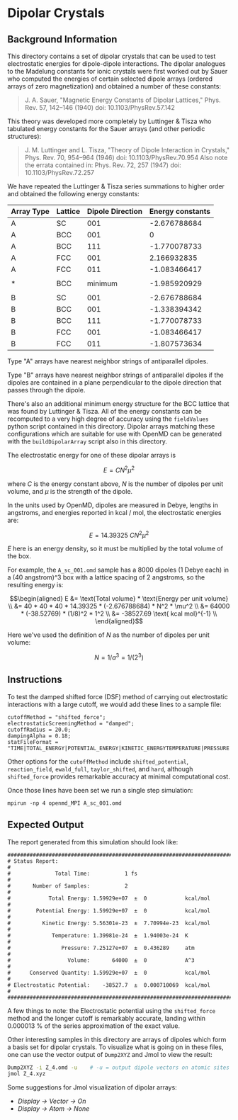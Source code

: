 # Dipolar Crystals

## Background Information
This directory contains a set of dipolar crystals that can be used to
test electrostatic energies for dipole-dipole interactions.  The
dipolar analogues to the Madelung constants for ionic crystals were
first worked out by Sauer who computed the energies of certain
selected dipole arrays (ordered arrays of zero magnetization) and
obtained a number of these constants:

> J. A. Sauer, "Magnetic Energy Constants of Dipolar Lattices,"
> Phys. Rev. 57, 142–146 (1940) doi: 10.1103/PhysRev.57.142


This theory was developed more completely by Luttinger & Tisza who
tabulated energy constants for the Sauer arrays (and other periodic
structures):

> J. M. Luttinger and L. Tisza, "Theory of Dipole Interaction in
> Crystals," Phys. Rev. 70, 954–964 (1946) doi: 10.1103/PhysRev.70.954
> Also note the errata contained in: Phys. Rev. 72, 257 (1947) 
> doi: 10.1103/PhysRev.72.257

We have repeated the Luttinger & Tisza series summations to higher
order and obtained the following energy constants:

| Array Type | Lattice | Dipole Direction | Energy constants |
|------------|---------|------------------|------------------|
|   A        |   SC    |         001      |   -2.676788684   |
|   A        |   BCC   |         001      |    0             |
|   A        |   BCC   |         111      |   -1.770078733   |
|   A        |   FCC   |         001      |    2.166932835   |
|   A        |   FCC   |         011      |   -1.083466417   |
|            |         |                  |                  |
|   *        |   BCC   |       minimum    |   -1.985920929   |
|            |         |                  |                  |
|   B        |   SC    |         001      |   -2.676788684   |
|   B        |   BCC   |         001      |   -1.338394342   |
|   B        |   BCC   |         111      |   -1.770078733   |
|   B        |   FCC   |         001      |   -1.083466417   |
|   B        |   FCC   |         011      |   -1.807573634   |
 
Type "A" arrays have nearest neighbor strings of antiparallel dipoles.

Type "B" arrays have nearest neighbor strings of antiparallel dipoles
if the dipoles are contained in a plane perpendicular to the dipole
direction that passes through the dipole.

There's also an additional minimum energy structure for the BCC
lattice that was found by Luttinger & Tisza. All of the energy
constants can be recomputed to a very high degree of accuracy using
the `fieldValues` python script contained in this directory. Dipolar
arrays matching these configurations which are suitable for use with
OpenMD can be generated with the `buildDipolarArray` script also in
this directory.
            
The electrostatic energy for one of these dipolar arrays is

$$E = C N^2 \mu^2$$

where $C$ is the energy constant above, $N$ is the number of dipoles
per unit volume, and $\mu$ is the strength of the dipole.

In the units used by OpenMD, dipoles are measured in Debye, lengths in
angstroms, and energies reported in kcal / mol, the electrostatic
energies are:

$$E = 14.39325 ~C N^2 \mu^2$$

$E$ here is an energy density, so it must be multiplied by the total
volume of the box.

For example, the `A_sc_001.omd` sample has a 8000 dipoles (1 Debye each)
in a (40 angstrom)^3 box with a lattice spacing of 2 angstroms, so the
resulting energy is:

$$\begin{aligned}
  E &= \text{Total volume} * \text{Energy per unit volume} \\
    &= 40 * 40 * 40 * 14.39325 * (-2.676788684) * N^2 * \mu^2 \\
    &= 64000 * (-38.52769) * (1/8)^2 * 1^2  \\
    &= -38527.69 \text{ kcal mol}^{-1} \\
\end{aligned}$$

Here we've used the definition of $N$ as the number of dipoles per unit 
volume:  

$$N = 1/a^3 = 1/(2^3)$$

## Instructions

To test the damped shifted force (DSF) method of carrying out
electrostatic interactions with a large cutoff, we would add these
lines to a sample file:

```
cutoffMethod = "shifted_force";
electrostaticScreeningMethod = "damped";
cutoffRadius = 20.0;
dampingAlpha = 0.18;
statFileFormat = "TIME|TOTAL_ENERGY|POTENTIAL_ENERGY|KINETIC_ENERGYTEMPERATURE|PRESSURE|VOLUME|CONSERVED_QUANTITYELECTROSTATIC_POTENTIAL";
```

Other options for the `cutoffMethod` include `shifted_potential`,
`reaction_field`, `ewald_full`, `taylor_shifted`, and `hard`, although
`shifted_force` provides remarkable accuracy at minimal computational
cost.

Once those lines have been set we run a single step simulation:

```
mpirun -np 4 openmd_MPI A_sc_001.omd
```

## Expected Output
The report generated from this simulation should look like:
```
###############################################################################
# Status Report:                                                              #
#              Total Time:           1 fs                                     #
#       Number of Samples:           2                                        #
#            Total Energy: 1.59929e+07  ±  0            kcal/mol              #
#        Potential Energy: 1.59929e+07  ±  0            kcal/mol              #
#          Kinetic Energy: 5.56301e-23  ±  7.70994e-23  kcal/mol              #
#             Temperature: 1.39981e-24  ±  1.94003e-24  K                     #
#                Pressure: 7.25127e+07  ±  0.436289     atm                   #
#                  Volume:       64000  ±  0            A^3                   #
#      Conserved Quantity: 1.59929e+07  ±  0            kcal/mol              #
# Electrostatic Potential:    -38527.7  ±  0.000710069  kcal/mol              #
###############################################################################
```

A few things to note: the Electrostatic potential using the
`shifted_force` method and the longer cutoff is remarkably accurate,
landing within 0.000013 % of the series approximation of the exact
value.

Other interesting samples in this directory are arrays of dipoles
which form a basis set for dipolar crystals.  To visualize what is
going on in these files, one can use the vector output of `Dump2XYZ`
and Jmol to view the result:

```bash
Dump2XYZ -i Z_4.omd -u    # -u = output dipole vectors on atomic sites
jmol Z_4.xyz
```

Some suggestions for Jmol visualization of dipolar arrays: 
- *Display -> Vector -> On*
- *Display -> Atom -> None*
